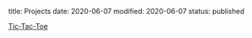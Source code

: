 title: Projects
date: 2020-06-07
modified: 2020-06-07
status: published

[Tic-Tac-Toe](https://github.com/seakun/Python-Projects/tree/master/Tic-Tac-Toe)
